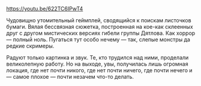 ﻿https://youtu.be/622TC6IPwT4

Чудовищно утомительный геймплей, сводящийся к поискам листочков бумаги. Вялая бессвязная сюжетка, построенная на кое-как склеенных друг с другом мистических версиях гибели группы Дятлова. Как хоррор — полный ноль. Пугаться тут особо нечему — так, слепые монстры да редкие скримеры.

Радуют только картинка и звук. Те, кто трудился над ними, проделали великолепную работу. Но на выходе, увы, получилась лишь огромная локация, где нет почти никого, где нет почти ничего, где почти нечего и — самое плохое — почти незачем что-то делать.